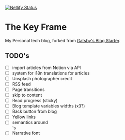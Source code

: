 [![Netlify Status](https://api.netlify.com/api/v1/badges/fa20d50a-d2a8-4938-8ca6-855a04c3f0e6/deploy-status)](https://app.netlify.com/sites/thekeyframe/deploys)

# The Key Frame

My Personal tech blog, forked from [Gatsby's Blog Starter](https://www.gatsbyjs.com/starters/gatsbyjs/gatsby-starter-blog).

## TODO's

- [ ] import articles from Notion via API
- [ ] system for i18n translations for articles
- [ ] Unsplash photographer credit
- [ ] RSS feed
- [ ] Page transitions
- [ ] skip to content
- [ ] Read progress (sticky)
- [ ] Blog template variables widths (x3?)
- [ ] Back button from blog
- [ ] Yellow links
- [ ] semantics around <section>'s
- [ ] Narrative font
